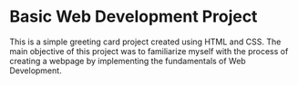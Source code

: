 # Basic Web Development Project

This is a simple greeting card project created using HTML and CSS.
The main objective of this project was to familiarize myself with the process of creating a webpage by implementing the fundamentals of Web Development.

